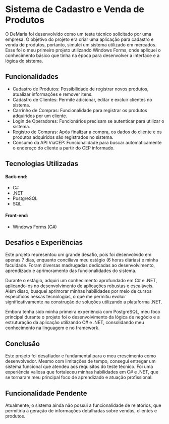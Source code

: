 # Sistema de Cadastro e Venda de Produtos

O DeMaria foi desenvolvido como um teste técnico solicitado por uma empresa. O objetivo do projeto era criar uma aplicação para cadastro e venda de produtos, portanto, simulei um sistema utilizado em mercados. Esse foi o meu primeiro projeto utilizando Windows Forms, onde apliquei o conhecimento básico que tinha na época para desenvolver a interface e a lógica do sistema.

## Funcionalidades

- Cadastro de Produtos: Possibilidade de registrar novos produtos, atualizar informações e remover itens.
- Cadastro de Clientes: Permite adicionar, editar e excluir clientes no sistema.
- Carrinho de Compras: Funcionalidade para registrar os produtos adquiridos por um cliente.
- Login de Operadores: Funcionários precisam se autenticar para utilizar o sistema.
- Registro de Compras: Após finalizar a compra, os dados do cliente e os produtos adquiridos são registrados no sistema.
- Consumo da API ViaCEP: Funcionalidade para buscar automaticamente o endereço do cliente a partir do CEP informado.

## Tecnologias Utilizadas
#### Back-end:
- C# 
- .NET
- PostgreSQL
- SQL

#### Front-end:
- Windows Forms (C#)


## Desafios e Experiências

Este projeto representou um grande desafio, pois foi desenvolvido em apenas 7 dias, enquanto conciliava meu estágio (6 horas diárias) e minha faculdade. Foram diversas madrugadas dedicadas ao desenvolvimento, aprendizado e aprimoramento das funcionalidades do sistema.

Durante o estágio, adquiri um conhecimento aprofundado em C# e .NET, aplicando-os no desenvolvimento de aplicações robustas e escaláveis. Além disso, busquei aprimorar minhas habilidades por meio de cursos específicos nessas tecnologias, o que me permitiu evoluir significativamente na construção de soluções utilizando a plataforma .NET.

Embora tenha sido minha primeira experiência com PostgreSQL, meu foco principal durante o projeto foi o desenvolvimento da lógica de negócio e a estruturação da aplicação utilizando C# e .NET, consolidando meu conhecimento na linguagem e no framework.
## Conclusão

Este projeto foi desafiador e fundamental para o meu crescimento como desenvolvedor. Mesmo com limitações de tempo, consegui entregar um sistema funcional que atendeu aos requisitos do teste técnico. Foi uma experiência valiosa que fortaleceu minhas habilidades em C# e .NET, que se tornaram meu principal foco de aprendizado e atuação profissional.
## Funcionalidade Pendente

Atualmente, o sistema ainda não possui a funcionalidade de relatórios, que permitiria a geração de informações detalhadas sobre vendas, clientes e produtos.